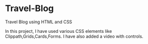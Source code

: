 # Travel-Blog
Travel Blog using HTML and CSS


In this project, I have used various CSS elements like Clippath,Grids,Cards,Forms. I have also added a video with controls.
